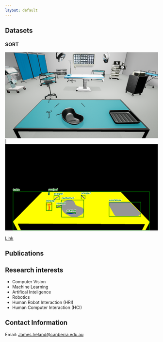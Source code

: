 ```yaml
---
layout: default
---
```


## Datasets
### SORT
![SORT image](https://github.com/James-Ireland/James-Ireland.github.io/blob/main/docs/assets/sORt_sampleAnnotation_org_img.png) | ![SORT annotations](https://github.com/James-Ireland/James-Ireland.github.io/blob/main/docs/assets/sORt_sampleAnnotation_BB_segMask_lbls.png)

<a href="https://james-ireland.github.io/Datasets">Link</a>

## Publications

## Research interests  
* Computer Vision 
* Machine Learning 
* Artifical Inteligence  
* Robotics
* Human Robot Interaction (HRI) 
* Human Computer Interaction (HCI) 

## Contact Information
Email: James.Ireland@canberra.edu.au
